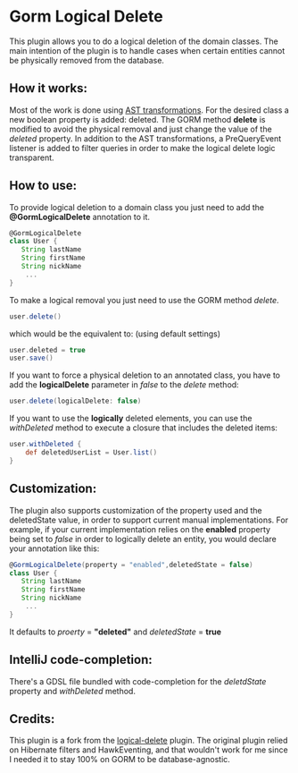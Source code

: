 Gorm Logical Delete
===================

This plugin allows you to do a logical deletion of the domain classes.
The main intention of the plugin is to handle cases when certain entities cannot be physically removed from the database.

## How it works:

Most of the work is done using [AST transformations](http://groovy.codehaus.org/Compile-time+Metaprogramming+-+AST+Transformations).
For the desired class a new boolean property is added: deleted.
The GORM method __delete__ is modified to avoid the physical removal and just change the value of the _deleted_ property.
In addition to the AST transformations, a PreQueryEvent listener is added to filter queries in order to make the logical delete
logic transparent.

## How to use:

To provide logical deletion to a domain class you just need to add the __@GormLogicalDelete__ annotation to it.

```groovy
@GormLogicalDelete
class User {
   String lastName
   String firstName
   String nickName
    ...
}
```

To make a logical removal you just need to use the GORM method _delete_.

```groovy
user.delete()
```
which would be the equivalent to: (using default settings)

```groovy
user.deleted = true
user.save()
```
If you want to force a physical deletion to an annotated class, you have to add the __logicalDelete__ parameter in _false_ to the _delete_ method:

```groovy
user.delete(logicalDelete: false)
```

If you want to use the __logically__ deleted elements, you can use the _withDeleted_ method to execute a closure that includes the deleted items:

```groovy
user.withDeleted {
	def deletedUserList = User.list()
}
```

## Customization:

The plugin also supports customization of the property used and the deletedState value, in order to support current manual implementations.
For example, if your current implementation relies on the __enabled__ property being set to _false_ in order to logically delete an entity,
you would declare your annotation like this:


```groovy
@GormLogicalDelete(property = "enabled",deletedState = false)
class User {
   String lastName
   String firstName
   String nickName
    ...
}
```
It defaults to _proerty_ = __"deleted"__ and _deletedState_ = __true__

## IntelliJ code-completion:

There's a GDSL file bundled with code-completion for the _deletdState_ property and _withDeleted_ method.

## Credits:

This plugin is a fork from the [logical-delete](https://github.com/nanlabs/logical-delete) plugin. The original plugin relied on Hibernate filters and HawkEventing, and that wouldn't work for me since I needed it to stay 100% on GORM to be database-agnostic.
